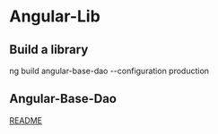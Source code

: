# Angular-Lib

## Build a library

ng build angular-base-dao --configuration production

## Angular-Base-Dao

[README](https://github.com/hansireit/angular-lib/tree/master/projects/angular-base-dao#readme)
